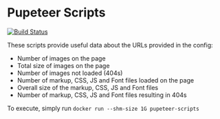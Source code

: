 # Pupeteer Scripts

[![Build Status](https://travis-ci.org/baneDD/pupeteer-scripts.svg?branch=master)](https://travis-ci.org/baneDD/pupeteer-scripts)

These scripts provide useful data about the URLs provided in the config:

- Number of images on the page
- Total size of images on the page
- Number of images not loaded (404s)
- Number of markup, CSS, JS and Font files loaded on the page
- Overall size of the markup, CSS, JS and Font files
- Number of markup, CSS, JS and Font files resulting in 404s

To execute, simply run `docker run --shm-size 1G pupeteer-scripts`
